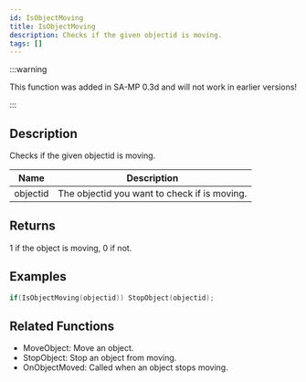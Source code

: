 ```yaml
---
id: IsObjectMoving
title: IsObjectMoving
description: Checks if the given objectid is moving.
tags: []
---
```


<TagLinks />

:::warning

This function was added in SA-MP 0.3d and will not work in earlier versions!

:::

## Description

Checks if the given objectid is moving.


| Name | Description |
|------|-------------|
|objectid | The objectid you want to check if is moving.|


## Returns

1 if the object is moving, 0 if not.


## Examples


```c
if(IsObjectMoving(objectid)) StopObject(objectid);
```


## Related Functions


-  MoveObject: Move an object.
-  StopObject: Stop an object from moving.
-  OnObjectMoved: Called when an object stops moving.